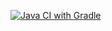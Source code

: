 [![Java CI with Gradle](https://github.com/Roller-a/n_hw_4-2/actions/workflows/gradle.yml/badge.svg)](https://github.com/Roller-a/n_hw_4-2/actions/workflows/gradle.yml)
